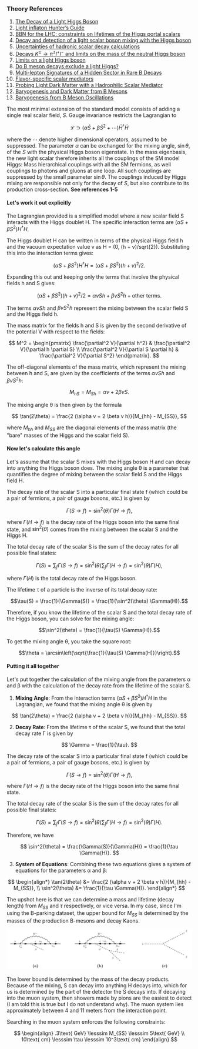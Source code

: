 ### Theory References

1. [The Decay of a Light Higgs Boson](/knowledge_base/scalar-higgs_portal_theory_ref/the_decay_of_a_light_higgs_boson.pdf)
2. [Light inflaton Hunter’s Guide](/knowledge_base/scalar-higgs_portal_theory_ref/light_inflaton_hunters_guide.pdf)
3. [BBN for the LHC: constraints on lifetimes of the Higgs portal scalars](/knowledge_base/scalar-higgs_portal_theory_ref/bbn_for_the_lhc_constraints_on_lifetimes_of_the_higgs_portal_scalars.pdf)
4. [Decay and detection of a light scalar boson mixing with the Higgs boson](/knowledge_base/scalar-higgs_portal_theory_ref/decay_and_detection_of_a_light_scalar_boson_mixing_with_the_higgs_boson.pdf)
5. [Uncertainties of hadronic scalar decay calculations](/knowledge_base/scalar-higgs_portal_theory_ref/uncertainties_of_hadronic_scalar_decay_calculations.pdf)
6. [Decays $K^\pm \to \pi^\pm l^+ l^-$ and limits on the mass of the neutral Higgs boson](/knowledge_base/scalar-higgs_portal_theory_ref/decays_k_to_pi_l_l_and_limits_on_the_mass_of_the_neutral_higgs_boson.pdf)
7. [Limits on a light Higgs boson](/knowledge_base/scalar-higgs_portal_theory_ref/limits_on_a_light_higgs_boson.pdf)
8. [Do B meson decays exclude a light Higgs?](/knowledge_base/scalar-higgs_portal_theory_ref/do_b_meson_decays_exclude_a_light_higgs.pdf)
9. [Multi-lepton Signatures of a Hidden Sector in Rare B Decays](/knowledge_base/scalar-higgs_portal_theory_ref/multi-lepton_signatures_of_a_hidden_sector_in_rare_b_decays.pdf)
10. [Flavor-specific scalar mediators](/knowledge_base/scalar-higgs_portal_theory_ref/flavor-specific_scalar_mediators.pdf)
11. [Probing Light Dark Matter with a Hadrophilic Scalar Mediator](/knowledge_base/scalar-higgs_portal_theory_ref/probing_light_dark_matter_with_a_hadrophilic_scalar_mediator.pdf)
12. [Baryogenesis and Dark Matter from B Mesons](/knowledge_base/scalar-higgs_portal_theory_ref/baryogenesis_and_dark_matter_from_b_mesons.pdf)
13. [Baryogenesis from B Meson Oscillations](/knowledge_base/scalar-higgs_portal_theory_ref/baryogenesis_from_b_meson_oscillations.pdf)

The most minimal extension of the standard model consists of adding a single real scalar field, $S$.
Gauge invariance restricts the Lagrangian to

$$
\mathcal{L} \supset \left(
	\alpha \hat{S} +
	\beta \hat{S}^2 +
	\cdots
\right)\hat{H}^{\dagger}\hat{H}
$$

where the $\cdots$ denote higher dimensional operators, assumed to be suppressed.
The parameter $\alpha$ can be exchanged for the mixing angle, $\sin\theta$, of the $S$ with the physical Higgs boson eigenstate.
In the mass eigenbasis, the new light scalar therefore inherits all the couplings of the SM model Higgs: Mass hierarchical couplings with all the SM fermions, as well couplings to photons and gluons at one loop.
All such couplings are suppressed by the small parameter $\sin\theta$. 
The couplings induced by Higgs mixing are responsible not only for the decay of $S$, but also contribute to its production cross-section.
**See references 1-5**

#### Let's work it out explicitly

The Lagrangian provided is a simplified model where a new scalar field S interacts with the Higgs doublet H. The specific interaction terms are $(\alpha S + \beta S^2) H^\dagger H$. 

The Higgs doublet H can be written in terms of the physical Higgs field h and the vacuum expectation value v as H = (0, (h + v)/sqrt{2}). Substituting this into the interaction terms gives:

$$
(\alpha S + \beta S^2) H^\dagger H = (\alpha S + \beta S^2) (h + v)^2/2.
$$

Expanding this out and keeping only the terms that involve the physical fields h and S gives:

$$
(\alpha S + \beta S^2) (h + v)^2/2 = \alpha v S h + \beta v S^2 h + \text{other terms}.
$$

The terms $\alpha v S h$ and $\beta v S^2 h$ represent the mixing between the scalar field S and the Higgs field h. 

The mass matrix for the fields h and S is given by the second derivative of the potential V with respect to the fields:

$$
M^2 = \begin{pmatrix}
\frac{\partial^2 V}{\partial h^2} & \frac{\partial^2 V}{\partial h \partial S} \\
\frac{\partial^2 V}{\partial S \partial h} & \frac{\partial^2 V}{\partial S^2}
\end{pmatrix}.
$$

The off-diagonal elements of the mass matrix, which represent the mixing between h and S, are given by the coefficients of the terms $\alpha v S h$ and $\beta v S^2 h$:

$$
M_{hS} = M_{Sh} = \alpha v + 2 \beta v S.
$$

The mixing angle θ is then given by the formula

$$
\tan(2\theta) = \frac{2 (\alpha v + 2 \beta v h)}{M_{hh} - M_{SS}},
$$

where $M_{hh}$ and $M_{SS}$ are the diagonal elements of the mass matrix (the "bare" masses of the Higgs and the scalar field S).

#### Now let's calculate this angle

Let's assume that the scalar S mixes with the Higgs boson H and can decay into anything the Higgs boson does. The mixing angle θ is a parameter that quantifies the degree of mixing between the scalar field S and the Higgs field H. 

The decay rate of the scalar S into a particular final state f (which could be a pair of fermions, a pair of gauge bosons, etc.) is given by

$$\Gamma(S \to f) = \sin^2(\theta) \Gamma(H \to f),$$

where $\Gamma(H \to f)$ is the decay rate of the Higgs boson into the same final state, and $\sin^2(\theta)$ comes from the mixing between the scalar S and the Higgs H. 

The total decay rate of the scalar S is the sum of the decay rates for all possible final states:

$$\Gamma(S) = \sum_f \Gamma(S \to f) = \sin^2(\theta) \sum_f \Gamma(H \to f) = \sin^2(\theta) \Gamma(H),$$

where $\Gamma(H)$ is the total decay rate of the Higgs boson.

The lifetime τ of a particle is the inverse of its total decay rate: 

$$\tau(S) = \frac{1}{\Gamma(S)} = \frac{1}{\sin^2(\theta) \Gamma(H)}.$$

Therefore, if you know the lifetime of the scalar S and the total decay rate of the Higgs boson, you can solve for the mixing angle:

$$\sin^2(\theta) = \frac{1}{\tau(S) \Gamma(H)}.$$

To get the mixing angle θ, you take the square root:

$$\theta = \arcsin\left(\sqrt{\frac{1}{\tau(S) \Gamma(H)}}\right).$$

#### Putting it all together

Let's put together the calculation of the mixing angle from the parameters α and β with the calculation of the decay rate from the lifetime of the scalar S.

1. **Mixing Angle**: From the interaction terms $(\alpha S + \beta S^2) H^\dagger H$ in the Lagrangian, we found that the mixing angle θ is given by

$$
\tan(2\theta) = \frac{2 (\alpha v + 2 \beta v h)}{M_{hh} - M_{SS}}.
$$

2. **Decay Rate**: From the lifetime τ of the scalar S, we found that the total decay rate Γ is given by

$$
\Gamma = \frac{1}{\tau}.
$$

The decay rate of the scalar S into a particular final state f (which could be a pair of fermions, a pair of gauge bosons, etc.) is given by

$$
\Gamma(S \to f) = \sin^2(\theta) \Gamma(H \to f),
$$

where $\Gamma(H \to f)$ is the decay rate of the Higgs boson into the same final state.

The total decay rate of the scalar S is the sum of the decay rates for all possible final states:

$$
\Gamma(S) = \sum_f \Gamma(S \to f) = \sin^2(\theta) \sum_f \Gamma(H \to f) = \sin^2(\theta) \Gamma(H).
$$

Therefore, we have

$$
\sin^2(\theta) = \frac{\Gamma(S)}{\Gamma(H)} = \frac{1}{\tau \Gamma(H)}.
$$

3. **System of Equations**: Combining these two equations gives a system of equations for the parameters α and β:

$$
\begin{align*}
\tan(2\theta) &= \frac{2 (\alpha v + 2 \beta v h)}{M_{hh} - M_{SS}}, \\
\sin^2(\theta) &= \frac{1}{\tau \Gamma(H)}.
\end{align*}
$$

The upshot here is that we can determine a mass and lifetime (decay length) from $M_{SS}$ and $\tau$ respectively, or vice versa. 
In my case, since I'm using the B-parking dataset, the upper bound for $M_{SS}$ is determined by the masses of the production B-mesons and decay Kaons.

![](/knowledge_base/img/Pasted%20image%2020230722092633.png)

The lower bound is determined by the mass of the decay products. 
Because of the mixing, S can decay into anything H decays into, which for us is determined by the part of the detector the S decays into. 
If decaying into the muon system, then showers made by pions are the easiest to detect (I am told this is true but I do not understand why).
The muon system lies approximately between 4 and 11 meters from the interaction point.

Searching in the muon system enforces the following constraints:

$$
\begin{align}
	.3\text{ GeV} \lesssim  M_{SS} \lesssim 5\text{ GeV} \\
	10\text{ cm} \lesssim \tau \lesssim 10^3\text{ cm}
\end{align}
$$
